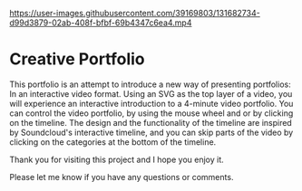 

https://user-images.githubusercontent.com/39169803/131682734-d99d3879-02ab-408f-bfbf-69b4347c6ea4.mp4

# Creative Portfolio
This portfolio is an attempt to introduce a new way of presenting portfolios: In an interactive video format.
Using an SVG as the top layer of a video, you will experience an interactive introduction to a 4-minute video portfolio.
You can control the video portfolio, by using the mouse wheel and or by clicking on the timeline.
The design and the functionality of the timeline are inspired by Soundcloud's interactive timeline, and you can skip parts of the video by clicking on the categories at the bottom of the timeline.

Thank you for visiting this project and I hope you enjoy it.

Please let me know if you have any questions or comments.
